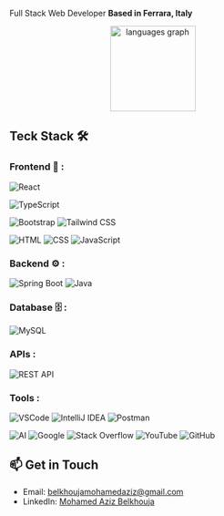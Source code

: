 Full Stack Web Developer **Based in Ferrara, Italy**

<div align="center">
  <img src="https://github-readme-stats.vercel.app/api/top-langs?username=azizbelkhouja&locale=en&hide_title=false&layout=compact&card_width=320&langs_count=5&theme=dracula&hide_border=false" height="150" alt="languages graph"  />
</div>

## Teck Stack 🛠️

### Frontend 🎨 :
![React](https://img.shields.io/badge/-React-61DAFB?style=flat&logo=react&logoColor=black)

![TypeScript](https://img.shields.io/badge/-TypeScript-007ACC?style=flat&logo=typescript&logoColor=white)

![Bootstrap](https://img.shields.io/badge/-Bootstrap-563D7C?style=flat&logo=bootstrap&logoColor=white)
![Tailwind CSS](https://img.shields.io/badge/-Tailwind%20CSS-38B2AC?style=flat&logo=tailwind-css&logoColor=white)

![HTML](https://img.shields.io/badge/-HTML-E34F26?style=flat&logo=html5&logoColor=white)
![CSS](https://img.shields.io/badge/-CSS-1572B6?style=flat&logo=css3&logoColor=white)
![JavaScript](https://img.shields.io/badge/-JavaScript-F7DF1E?style=flat&logo=javascript&logoColor=black)

### Backend ⚙️ :  
![Spring Boot](https://img.shields.io/badge/-Spring%20Boot-6DB33F?style=flat&logo=spring-boot&logoColor=white)
![Java](https://img.shields.io/badge/-Java-007396?style=flat&logo=java&logoColor=white)

### Database 🗄️ :
![MySQL](https://img.shields.io/badge/-MySQL-4479A1?style=flat&logo=mysql&logoColor=white)
<!--
![MongoDB](https://img.shields.io/badge/-MongoDB-47A248?style=flat&logo=mongodb&logoColor=white)
![NoSQL](https://img.shields.io/badge/-NoSQL-3C873A?style=flat&logo=mongodb&logoColor=white)
-->
<!--
![Angular](https://img.shields.io/badge/-Angular-DD0031?style=flat&logo=angular&logoColor=white)
![Vite](https://img.shields.io/badge/-Vite-646CFF?style=flat&logo=vite&logoColor=white)
![Redux](https://img.shields.io/badge/-Redux-764ABC?style=flat&logo=redux&logoColor=white)
![jQuery](https://img.shields.io/badge/-jQuery-0769AD?style=flat&logo=jquery&logoColor=white)
-->  

<!--
![SASS](https://img.shields.io/badge/-SASS-CC6699?style=flat&logo=sass&logoColor=white)
-->
### APIs :  
![REST API](https://img.shields.io/badge/-REST%20API-005571?style=flat&logo=api&logoColor=white)
<!--
![ExpressJS](https://img.shields.io/badge/-ExpressJS-000000?style=flat&logo=express&logoColor=white)
![NodeJS](https://img.shields.io/badge/-NodeJS-339933?style=flat&logo=node.js&logoColor=white)

![JSON](https://img.shields.io/badge/-JSON-000000?style=flat&logo=json&logoColor=white)
![AJAX](https://img.shields.io/badge/-AJAX-005571?style=flat&logo=ajax&logoColor=white)

![PostgreSQL](https://img.shields.io/badge/-PostgreSQL-4169E1?style=flat&logo=postgresql&logoColor=white)
![NoSQL](https://img.shields.io/badge/-NoSQL-3C873A?style=flat&logo=mongodb&logoColor=white)-->

### Tools :
<!--![Git](https://img.shields.io/badge/-Git-F05032?style=flat&logo=git&logoColor=white)-->
![VSCode](https://img.shields.io/badge/VSCode-IDE-blue?logo=visual-studio-code&logoColor=white)
![IntelliJ IDEA](https://img.shields.io/badge/-IntelliJ%20IDEA-000000?style=flat&logo=intellij-idea&logoColor=white)
![Postman](https://img.shields.io/badge/-Postman-FF6C37?style=flat&logo=postman&logoColor=white)

![AI](https://img.shields.io/badge/-AI-00A67E?style=flat&logo=openai&logoColor=white)
![Google](https://img.shields.io/badge/-Google-4285F4?style=flat&logo=google&logoColor=white)
![Stack Overflow](https://img.shields.io/badge/-Stack%20Overflow-F58025?style=flat&logo=stackoverflow&logoColor=white)
![YouTube](https://img.shields.io/badge/-YouTube-FF0000?style=flat&logo=youtube&logoColor=white)
![GitHub](https://img.shields.io/badge/-GitHub-181717?style=flat&logo=github&logoColor=white)



## 📫 Get in Touch

- Email: belkhoujamohamedaziz@gmail.com  
- LinkedIn: [Mohamed Aziz Belkhouja](https://www.linkedin.com/in/mohamed-aziz-belkhouja/)
